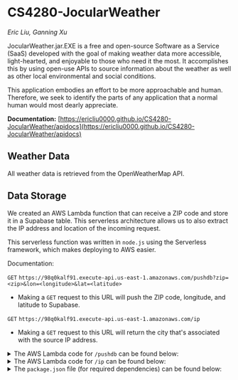# CS4280-JocularWeather

_Eric Liu, Ganning Xu_

JocularWeather.jar.EXE is a free and open-source Software as a Service (SaaS) developed with the goal of making weather data more accessible, light-hearted, and enjoyable to those who need it the most. It accomplishes this by using open-use APIs to source information about the weather as well as other local environmental and social conditions.

This application embodies an effort to be more approachable and human. Therefore, we seek to identify the parts of any application that a normal human would most dearly appreciate.

**Documentation:** [https://ericliu0000.github.io/CS4280-JocularWeather/apidocs](https://ericliu0000.github.io/CS4280-JocularWeather/apidocs)

## Weather Data

All weather data is retrieved from the OpenWeatherMap API.

## Data Storage

We created an AWS Lambda function that can receive a ZIP code and store it in a Supabase table. This serverless architecture allows us to also extract the IP address and location of the incoming request.

This serverless function was written in `node.js` using the Serverless framework, which makes deploying to AWS easier.

Documentation:

`GET` `https://98q0kalf91.execute-api.us-east-1.amazonaws.com/pushdb?zip=<zip>&lon=<longitude>&lat=<latitude>`

- Making a `GET` request to this URL will push the ZIP code, longitude, and latitude to Supabase.

`GET` `https://98q0kalf91.execute-api.us-east-1.amazonaws.com/ip`

- Making a `GET` request to this URL will return the city that's associated with the source IP address.

<details><summary>The AWS Lambda code for <code>/pushdb</code> can be found below:</summary>
  
```js
const { createClient } = require("@supabase/supabase-js");
const fetch = require("node-fetch");
require("dotenv").config();

// Get Supabase URL and API key from environment variables
const supabaseUrl = process.env.PROJECT_URL;
const supabaseKey = process.env.SUPABASE_KEY;

// Create Supabase client instance
const supabase = createClient(supabaseUrl, supabaseKey);

// Define AWS Lambda handler function
module.exports.handler = async (event) => {
// Retrieve zip code, longitude, and latitude from query parameters
const zipCode = event.queryStringParameters.zip;
const lon = event.queryStringParameters.lon;
const lat = event.queryStringParameters.lat;

// Check if zip code is valid
if (zipCode === undefined || zipCode === null || zipCode === "") {
return {
statusCode: 400,
body: JSON.stringify({
error: "Invalid zip code",
}),
};
}

let sourceIp;
let userAgent;
let loc = null;

try {
// Retrieve user's IP address and location information using an external API
sourceIp = event.requestContext?.http.sourceIp;
loc = await getLocFromIP(sourceIp);
userAgent = event.requestContext?.http.userAgent;
} catch (error) {
// Return error response if location information cannot be retrieved
return {
statusCode: 500,
body: JSON.stringify({
error: "Error getting location",
}),
};
}

// Insert new record into Supabase database table
const { data, error } = await supabase.from("zips").insert({
zip: zipCode,
sourceIp: sourceIp,
userAgent: userAgent,
country: loc?.country,
city: loc?.city,
regionName: loc?.regionName,
lon: lon,
lat: lat,
});

// Log any errors that occur during the database insert operation
if (error) {
console.log(error);
}

// Return success response with inserted record data and original event information
return {
statusCode: 200,
body: JSON.stringify({
data: data,
event: event,
}),
};
};

// Helper function to retrieve location information from IP address
async function getLocFromIP(ip) {
const ENDPOINT = `http://ip-api.com/json/${ip}`;

const resp = await fetch(ENDPOINT);
const data = await resp.json();

const { country, city, regionName } = data;

return { country, city, regionName };
}

````

</details>

<details><summary>The AWS Lambda code for <code>/ip</code> can be found below:</summary>


```js
const fetch = require("node-fetch");

module.exports.handler = async (event) => {
  const ip = event.requestContext?.http.sourceIp || "204.85.24.5";
  const city = await getLocFromIP(ip);
  console.log(city);
  return {
    statusCode: 200,
    body: city.city,
  };
};

async function getLocFromIP(ip) {
  const ENDPOINT = `http://ip-api.com/json/${ip}`;

  const resp = await fetch(ENDPOINT);
  const data = await resp.json();

  const { country, city, regionName } = data;

  return { country, city, regionName };
}
```

</details>

<details><summary>The <code>package.json</code> file (for required dependencies) can be found below:</summary>

```json
{
  "name": "zip-code-pusher",
  "version": "1.0.0",
  "description": "<!-- title: 'AWS Simple HTTP Endpoint example in NodeJS' description: 'This template demonstrates how to make a simple HTTP API with Node.js running on AWS Lambda and API Gateway using the Serverless Framework.' layout: Doc framework: v3 platform: AWS language: nodeJS authorLink: 'https://github.com/serverless' authorName: 'Serverless, inc.' authorAvatar: 'https://avatars1.githubusercontent.com/u/13742415?s=200&v=4' -->",
  "main": "index.js",
  "dependencies": {
    "@supabase/supabase-js": "^2.21.0",
    "dotenv": "^16.0.3",
    "node-fetch": "^2.6.11"
  },
  "devDependencies": {},
  "scripts": {
    "test": "echo \"Error: no test specified\" && exit 1"
  },
  "keywords": [],
  "author": "",
  "license": "ISC"
}
```
</details>
